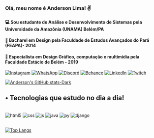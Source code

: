 ### Olá, meu nome é Anderson Lima! ✌️
#### 💻 Sou estudante de Análise e Desenvolvimento de Sistemas pela Universidade da Amazônia (UNAMA) Belém/PA
#### 🎨 Bacharel em Design pela Faculdade de Estudos Avançados do Pará (FEAPA)- 2014
#### 🎨 Especialista em Design Gráfico, computação e multimídia pela Faculdade Estácio de Belém - 2019
[![Instagram](https://img.shields.io/badge/Instagram-E4405F?style=for-the-badge&logo=instagram&logoColor=white)](https://www.instagram.com/limacmyk)
[![WhatsApp](https://img.shields.io/badge/Gmail-D14836?style=for-the-badge&logo=gmail&logoColor=white)](mailto:andersonramos816@gmail.com)
[![Discord](https://img.shields.io/badge/Discord-7289DA?style=for-the-badge&logo=discord&logoColor=white)](https://discord.com/invite/t3qYZvFQfB)
[![Behance](https://img.shields.io/badge/-Behance-blue?style=for-the-badge&logo=behance&logoColor=white)](https://www.behance.net/andersonramos)
[![LinkedIn](https://img.shields.io/badge/LinkedIn-0077B5?style=for-the-badge&logo=linkedin&logoColor=white)](https://www.linkedin.com/in/andersonlimaramos/)
[![Twitch](https://img.shields.io/badge/Twitch-9146FF?style=for-the-badge&logo=twitch&logoColor=white)](https://www.twitch.tv/blvckzinho)

[![Anderson's GitHub stats-Dark](https://github-readme-stats.vercel.app/api?username=AndersonlimaDev&show_icons=true&theme=dark#gh-dark-mode-only)]((https://github.com/AndersonlimaDev/github-readme)-stats#gh-dark-mode-only)
## • Tecnologias que estudo no dia a dia!

<div style="display: inline_block"><br>
    <img align="center" alt="html5" src="https://img.shields.io/badge/HTML5-E34F26?style=for-the-badge&logo=html5&logoColor=white">
    <img align="center" alt="css" src="https://img.shields.io/badge/CSS3-1572B6?style=for-the-badge&logo=css3&logoColor=white">
    <img align="center" alt="js" src="https://img.shields.io/badge/JavaScript-F7DF1E?style=for-the-badge&logo=javascript&logoColor=black">
    <img align="center" alt="java" src="https://img.shields.io/badge/Java-ED8B00?style=for-the-badge&logo=openjdk&logoColor=white">
    <img align="center" alt="py" src="https://img.shields.io/badge/Python-14354C?style=for-the-badge&logo=python&logoColor=white">
    <img align="center" alt="django" src="https://img.shields.io/badge/Django-092E20?style=for-the-badge&logo=django&logoColor=white"></div>
    
<div><br>

[![Top Langs](https://github-readme-stats.vercel.app/api/top-langs/?username=AndersonlimaDev&exclude_repo=github-readme-stats,anuraghazra.github.io)](https://github.com/AndersonlimaDev/github-readme-stats)</div>
